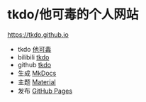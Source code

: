 # tkdo/他可毒的个人网站 
<https://tkdo.github.io>
- tkdo [他可毒](https://tkdo.github.io)
- bilibili [tkdo](https://space.bilibili.com/326612675)
- github [tkdo](https://github.com/tkdo/)
- 生成 [MkDocs](https://www.mkdocs.org) 
- 主题 [Material](https://github.com/squidfunk/mkdocs-material)
- 发布 [GitHub Pages](https://pages.github.com)
